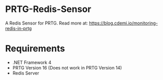 # PRTG-Redis-Sensor
A Redis Sensor for PRTG. Read more at: https://blog.cdemi.io/monitoring-redis-in-prtg

# Requirements
* .NET Framework 4
* PRTG Version 16 (Does not work in PRTG Version 14)
* Redis Server
